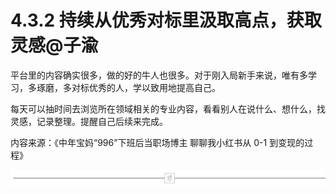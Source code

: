 # 4.3.2 持续从优秀对标里汲取高点，获取灵感@子渝

平台里的内容确实很多，做的好的牛人也很多。对于刚入局新手来说，唯有多学习，多琢磨，多对标优秀的人，学以致用地提高自己。

每天可以抽时间去浏览所在领域相关的专业内容，看看别人在说什么、想什么，找灵感，记录整理。提醒自己后续来完成。

内容来源：《中年宝妈“996”下班后当职场博主 聊聊我小红书从 0-1 到变现的过程》

![](img/74240a2cc09bd64b6b952a3f347bc58e.png)